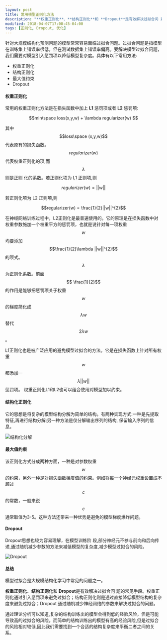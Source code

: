 ```yaml
---
layout: post
title: 常用模型正则化方法
description: "**权重正则化**、**结构正则化**和 **Dropout**是有效解决过拟合问 题的常见手段。"
modified: 2018-04-07T17:00:45-04:00
tags: [正则化, Dropout, 优化]
---
```



针对大规模结构化预测问题的模型常常容易面临过拟合问题。过拟合问题是指模型在训练集上错误率很低，但在测试数据集上错误率偏高。要解决模型过拟合问题，我们需要对模型引入惩罚项以降低模型复杂度。具体有以下常用方法:

<!-- more -->

- 权重正则化
- 结构正则化
- 最大值约束
- Dropout

#### 权重正则化

常用的权重正则化方法是在损失函数中加上 **L1** 惩罚项或者 **L2** 惩罚项:


$$min\space loss(x,y,w) + \lambda regularizer(w) $$

其中$$loss\space (x,y,w)$$ 代表原有的损失函数。$$regularizer(w)$$ 代表权重正则化的项,而 $$\lambda$$ 则是正则 化的系数。若正则化项为 L1 正则项,则

$$regularizer(w) = ||w||$$

若正则化项为 L2 正则项,则

$$regularizer(w) = \frac{1}{2}||w||^{2}$$

在神经网络训练过程中，L2正则化是最普遍使用的。它的原理是在损失函数中对权重参数施加一个权重平方的惩罚项，也就是说针对每一项权重$$w$$均要添加
$$\frac{1}{2}\lambda ||w||^{2}$$的项式。$$\lambda$$为正则化系数。前面$$ \frac{1}{2}$$的作用是能够把惩罚项关于权重$$w$$的梯度简化成
$$\lambda w$$替代$$2 \lambda w$$。

L1正则化也是被广泛应用的避免模型过拟合的方法。它是在损失函数上针对所有权重$$w$$都添加一$$\lambda ||w||$$惩罚项。
权重正则化L1和L2也可以组合使用对模型加以约束。


#### 结构化正则化

它的思想是将复杂的模型结构分解为简单的结构。有两种实现方式:一种是先提取特征,再进行结构分解;另一种方法是仅分解输出序列的结构, 保留输入序列的信息。

![结构化分解](https://note.youdao.com/yws/public/resource/645c7ef0f51ed836661b0eb73a4e7366/xmlnote/65153A51F23944019159A552E162C5A7/7216)




#### 最大值约束
该正则化方式分成两种方面，一种是对参数权重$$w$$的约束，另外一种是对损失函数梯度值的约束。例如将每一个神经元权重设置成不超过$$c$$的常数，一般来说$$c$$通常取值为3-5。这种方法还带来一种优势是避免的模型梯度爆炸问题。


#### Dropout

Dropout思想也较为容易理解，在模型训练阶 段,部分神经元不参与前向和后向传递,通过随机减少参数的方法来减低模型的复杂度,减少模型过拟合的风险。

![Dropout](https://note.youdao.com/yws/public/resource/645c7ef0f51ed836661b0eb73a4e7366/xmlnote/C418277E2E4A4EACA29DD6711A0FA974/7219)


#### 总结
模型过拟合是大规模结构化学习中常见的问题之一。

**权重正则化**、**结构正则化**和 **Dropout**是有效解决过拟合问 题的常见手段。权重正则化通过引入惩罚项来避免过拟合；结构正则化则是通过直接降低模型结构的复杂度来避免过拟合；Dropout 通过随机减少神经网络的参数来解决过拟合的问题。

通过理论分析可以知道,复杂的结构训练出的模型会得到低的经验风险，但是可能导致高的过拟合的风险。而简单的结构训练出的模型有高的经验风险,但是过拟合的风险相对较低,因此我们需要找到一个合适的结构复杂度来平衡二者之间的关系。